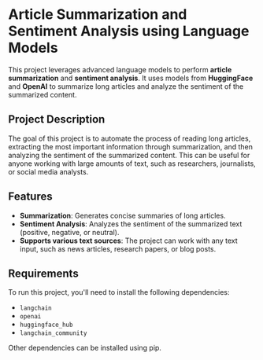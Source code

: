 # Article Summarization and Sentiment Analysis using Language Models

This project leverages advanced language models to perform **article summarization** and **sentiment analysis**. It uses models from **HuggingFace** and **OpenAI** to summarize long articles and analyze the sentiment of the summarized content.

## Project Description

The goal of this project is to automate the process of reading long articles, extracting the most important information through summarization, and then analyzing the sentiment of the summarized content. This can be useful for anyone working with large amounts of text, such as researchers, journalists, or social media analysts.

## Features

- **Summarization**: Generates concise summaries of long articles.
- **Sentiment Analysis**: Analyzes the sentiment of the summarized text (positive, negative, or neutral).
- **Supports various text sources**: The project can work with any text input, such as news articles, research papers, or blog posts.

## Requirements

To run this project, you'll need to install the following dependencies:

- `langchain`
- `openai`
- `huggingface_hub`
- `langchain_community`

Other dependencies can be installed using pip.


